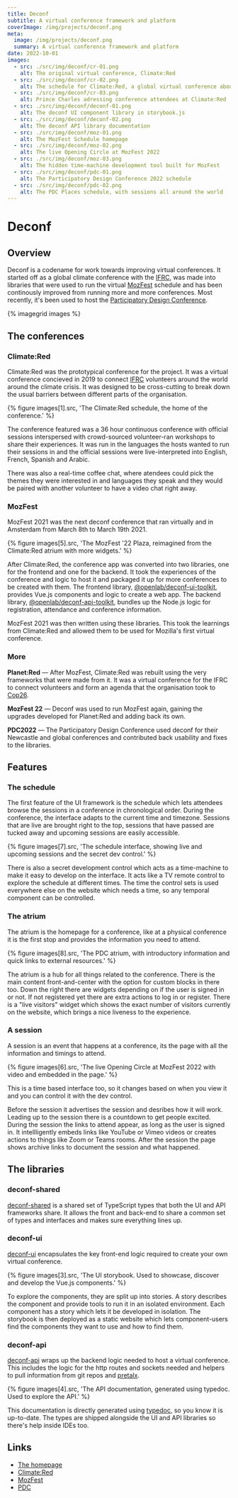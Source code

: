 ```yaml
---
title: Deconf
subtitle: A virtual conference framework and platform
coverImage: /img/projects/deconf.png
meta:
  image: /img/projects/deconf.png
  summary: A virtual conference framework and platform
date: 2022-10-01
images:
  - src: ./src/img/deconf/cr-01.png
    alt: The original virtual conference, Climate:Red
  - src: ./src/img/deconf/cr-02.png
    alt: The schedule for Climate:Red, a global virtual conference about climate change
  - src: ./src/img/deconf/cr-03.png
    alt: Prince Charles adressing conference attendees at Climate:Red
  - src: ./src/img/deconf/deconf-01.png
    alt: The deconf UI component library in storybook.js
  - src: ./src/img/deconf/deconf-02.png
    alt: The deconf API library documentation
  - src: ./src/img/deconf/moz-01.png
    alt: The MozFest Schedule homepage
  - src: ./src/img/deconf/moz-02.png
    alt: The live Opening Circle at MozFest 2022
  - src: ./src/img/deconf/moz-03.png
    alt: The hidden time-machine development tool built for MozFest
  - src: ./src/img/deconf/pdc-01.png
    alt: The Participatory Design Conference 2022 schedule
  - src: ./src/img/deconf/pdc-02.png
    alt: The PDC Places schedule, with sessions all around the world
---
```


# Deconf

## Overview

Deconf is a codename for work towards improving virtual conferences.
It started off as a global climate conference with the [IFRC](https://solferinoacademy.com),
was made into libraries that were used to run the virtual [MozFest](https://www.mozillafestival.org/) schedule
and has been continously improved from running more and more conferences.
Most recently, it's been used to host the [Participatory Design Conference](https://pdc2022.org).

{% imagegrid images %}

## The conferences

### Climate:Red

Climate:Red was the prototypical conference for the project.
It was a virtual conference concieved in 2019 to connect [IFRC](https://www.ifrc.org)
volunteers around the world around the climate crisis.
It was designed to be cross-cutting to break down the usual barriers between different parts of the organisation.

{% figure images[1].src, 'The Climate:Red schedule, the home of the conference.' %}

The conference featured was a 36 hour continuous conference with official sessions
interspersed with crowd-sourced volunteer-ran workshops to share their experiences.
It was run in the languages the hosts wanted to run their sessions in
and the official sessions were live-interpreted into English, French, Spanish and Arabic.

There was also a real-time coffee chat, where atendees could pick the themes they were interested in
and languages they speak and they would be paired with another volunteer to have a video chat right away.

### MozFest

MozFest 2021 was the next deconf conference that ran virtually and in Amsterdam from March 8th to March 19th 2021.

{% figure images[5].src, 'The MozFest \'22 Plaza, reimagined from the Climate:Red atrium with more widgets.' %}

After Climate:Red, the conference app was converted into two libraries, one for the frontend and one for the backend.
It took the experiences of the conference and logic to host it
and packaged it up for more conferences to be created with them.
The frontend library, [@openlab/deconf-ui-toolkit](https://www.npmjs.com/package/@openlab/deconf-ui-toolkit),
provides Vue.js components and logic to create a web app.
The backend library, [@openlab/deconf-api-toolkit](https://www.npmjs.com/package/@openlab/deconf-api-toolkit),
bundles up the Node.js logic for registration, attendance and conference information.

MozFest 2021 was then written using these libraries. This took the learnings from Climate:Red and
allowed them to be used for Mozilla's first virtual conference.

### More

**Planet:Red** — After MozFest, Climate:Red was rebuilt using the very frameworks that were made from it.
It was a virtual conference for the IFRC to connect volunteers and form an agenda
that the organisation took to [Cop26](https://ukcop26.org).

**MozFest 22** — Deconf was used to run MozFest again, gaining the upgrades developed for Planet:Red and adding back its own.

**PDC2022** — The Participatory Design Conference used deconf for their Newcastle and global conferences
and contributed back usability and fixes to the libraries.

## Features

### The schedule

The first feature of the UI framework is the schedule which lets attendees browse
the sessions in a conference in chronological order.
During the conference, the interface adapts to the current time and timezone.
Sessions that are live are brought right to the top, sessions that have passed are tucked away
and upcoming sessions are easily accessible.

{% figure images[7].src, 'The schedule interface, showing live and upcoming sessions and the secret dev control.' %}

There is also a secret development control which acts as a time-machine to make it easy to develop on the interface.
It acts like a TV remote control to explore the schedule at different times.
The time the control sets is used everywhere else on the website which needs a time,
so any temporal component can be controlled.

### The atrium

The atrium is the homepage for a conference, like at a physical conference it is the first stop and provides the information you need to attend.

{% figure images[8].src, 'The PDC atrium, with introductory information and quick links to external resources.' %}

The atrium is a hub for all things related to the conference.
There is the main content front-and-center with the option for custom blocks in there too.
Down the right there are widgets depending on if the user is signed in or not.
If not registered yet there are extra actions to log in or register.
There is a "live visitors" widget which shows the exact number of visitors currently on the website,
which brings a nice liveness to the experience.

### A session

A session is an event that happens at a conference, its the page with all the information and timings to attend.

{% figure images[6].src, 'The live Opening Circle at MozFest 2022 with video and embedded in the page.' %}

This is a time based interface too, so it changes based on when you view it and you can control it with the dev control.

Before the session it advertises the session and desribes how it will work.
Leading up to the session there is a countdown to get people excited.
During the session the links to attend appear, as long as the user is signed in.
It intellligently embeds links like YouTube or Vimeo videos or creates actions to things like Zoom or Teams rooms.
After the session the page shows archive links to document the session and what happened.

## The libraries

### deconf-shared

[deconf-shared](https://github.com/digitalinteraction/deconf-shared)
is a shared set of TypeScript types that both the UI and API frameworks share.
It allows the front and back-end to share a common set of types and interfaces
and makes sure everything lines up.

### deconf-ui

[deconf-ui](https://github.com/digitalinteraction/deconf-ui-toolkit)
encapsulates the key front-end logic required to create your own virtual conference.

{% figure images[3].src, 'The UI storybook. Used to showcase, discover and develop the Vue.js components.' %}

To explore the components, they are split up into stories.
A story describes the component and provide tools to run it in an isolated environment.
Each component has a story which lets it be developed in isolation.
The storybook is then deployed as a static website which lets component-users
find the components they want to use and how to find them.

### deconf-api

[deconf-api](https://github.com/digitalinteraction/deconf-api-toolkit)
wraps up the backend logic needed to host a virtual conference.
This includes the logic for the http routes and sockets needed
and helpers to pull information from git repos and [pretalx](https://pretalx.com/).

{% figure images[4].src, 'The API documentation, generated using typedoc. Used to explore the API.' %}

This documentation is directly generated using [typedoc](https://typedoc.org), so you know it is up-to-date.
The types are shipped alongside the UI and API libraries so there's help inside IDEs too.

## Links

- [The homepage](https://github.com/digitalinteraction/deconf)
- [Climate:Red](https://climate-red.openlab.dev)
- [MozFest](https://schedule.mozillafestival.org)
- [PDC](https://schedule.pdc2022.org)
